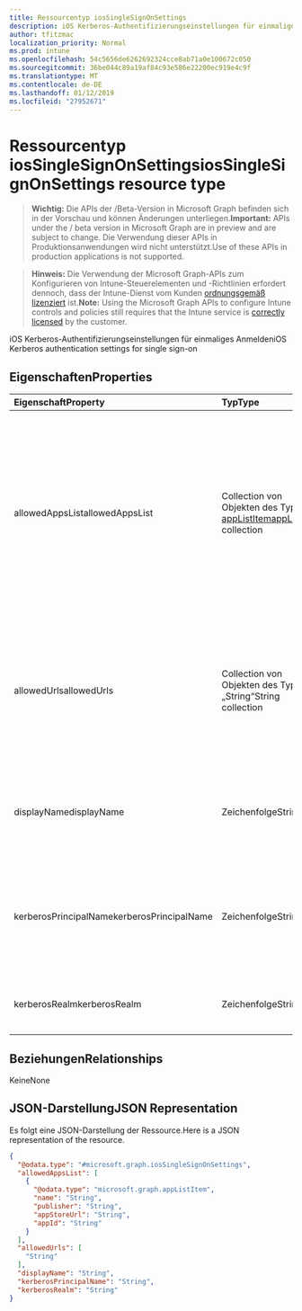 ```yaml
---
title: Ressourcentyp iosSingleSignOnSettings
description: iOS Kerberos-Authentifizierungseinstellungen für einmaliges Anmelden
author: tfitzmac
localization_priority: Normal
ms.prod: intune
ms.openlocfilehash: 54c5656de6262692324cce8ab71a0e100672c050
ms.sourcegitcommit: 36be044c89a19af84c93e586e22200ec919e4c9f
ms.translationtype: MT
ms.contentlocale: de-DE
ms.lasthandoff: 01/12/2019
ms.locfileid: "27952671"
---
```

# <a name="iossinglesignonsettings-resource-type"></a><span data-ttu-id="5b056-103">Ressourcentyp iosSingleSignOnSettings</span><span class="sxs-lookup"><span data-stu-id="5b056-103">iosSingleSignOnSettings resource type</span></span>

> <span data-ttu-id="5b056-104">**Wichtig:** Die APIs der /Beta-Version in Microsoft Graph befinden sich in der Vorschau und können Änderungen unterliegen.</span><span class="sxs-lookup"><span data-stu-id="5b056-104">**Important:** APIs under the / beta version in Microsoft Graph are in preview and are subject to change.</span></span> <span data-ttu-id="5b056-105">Die Verwendung dieser APIs in Produktionsanwendungen wird nicht unterstützt.</span><span class="sxs-lookup"><span data-stu-id="5b056-105">Use of these APIs in production applications is not supported.</span></span>

> <span data-ttu-id="5b056-106">**Hinweis:** Die Verwendung der Microsoft Graph-APIs zum Konfigurieren von Intune-Steuerelementen und -Richtlinien erfordert dennoch, dass der Intune-Dienst vom Kunden [ordnungsgemäß lizenziert](https://go.microsoft.com/fwlink/?linkid=839381) ist.</span><span class="sxs-lookup"><span data-stu-id="5b056-106">**Note:** Using the Microsoft Graph APIs to configure Intune controls and policies still requires that the Intune service is [correctly licensed](https://go.microsoft.com/fwlink/?linkid=839381) by the customer.</span></span>

<span data-ttu-id="5b056-107">iOS Kerberos-Authentifizierungseinstellungen für einmaliges Anmelden</span><span class="sxs-lookup"><span data-stu-id="5b056-107">iOS Kerberos authentication settings for single sign-on</span></span>
## <a name="properties"></a><span data-ttu-id="5b056-108">Eigenschaften</span><span class="sxs-lookup"><span data-stu-id="5b056-108">Properties</span></span>
|<span data-ttu-id="5b056-109">Eigenschaft</span><span class="sxs-lookup"><span data-stu-id="5b056-109">Property</span></span>|<span data-ttu-id="5b056-110">Typ</span><span class="sxs-lookup"><span data-stu-id="5b056-110">Type</span></span>|<span data-ttu-id="5b056-111">Beschreibung</span><span class="sxs-lookup"><span data-stu-id="5b056-111">Description</span></span>|
|:---|:---|:---|
|<span data-ttu-id="5b056-112">allowedAppsList</span><span class="sxs-lookup"><span data-stu-id="5b056-112">allowedAppsList</span></span>|<span data-ttu-id="5b056-113">Collection von Objekten des Typs [appListItem](../resources/intune-deviceconfig-applistitem.md)</span><span class="sxs-lookup"><span data-stu-id="5b056-113">[appListItem](../resources/intune-deviceconfig-applistitem.md) collection</span></span>|<span data-ttu-id="5b056-114">Liste der app-Bezeichner, die dieser Anmeldung verwenden dürfen.</span><span class="sxs-lookup"><span data-stu-id="5b056-114">List of app identifiers that are allowed to use this login.</span></span> <span data-ttu-id="5b056-115">Wenn dieses Feld nicht angegeben wird, gilt die Anmeldung auf alle Programme, auf dem Gerät.</span><span class="sxs-lookup"><span data-stu-id="5b056-115">If this field is omitted, the login applies to all applications on the device.</span></span> <span data-ttu-id="5b056-116">Diese Collection darf maximal 500 Elemente enthalten.</span><span class="sxs-lookup"><span data-stu-id="5b056-116">This collection can contain a maximum of 500 elements.</span></span>|
|<span data-ttu-id="5b056-117">allowedUrls</span><span class="sxs-lookup"><span data-stu-id="5b056-117">allowedUrls</span></span>|<span data-ttu-id="5b056-118">Collection von Objekten des Typs „String“</span><span class="sxs-lookup"><span data-stu-id="5b056-118">String collection</span></span>|<span data-ttu-id="5b056-119">Liste der HTTP-URLs, die übereinstimmen muss, um diesen Benutzernamen verwenden.</span><span class="sxs-lookup"><span data-stu-id="5b056-119">List of HTTP URLs that must be matched in order to use this login.</span></span> <span data-ttu-id="5b056-120">IOS 9.0 oder höher können ein Platzhalterzeichen verwendet werden.</span><span class="sxs-lookup"><span data-stu-id="5b056-120">With iOS 9.0 or later, a wildcard characters may be used.</span></span>|
|<span data-ttu-id="5b056-121">displayName</span><span class="sxs-lookup"><span data-stu-id="5b056-121">displayName</span></span>|<span data-ttu-id="5b056-122">Zeichenfolge</span><span class="sxs-lookup"><span data-stu-id="5b056-122">String</span></span>|<span data-ttu-id="5b056-123">Der Anzeigename der Einstellungen für die Anmeldung auf dem empfangenden Gerät angezeigt.</span><span class="sxs-lookup"><span data-stu-id="5b056-123">The display name of login settings shown on the receiving device.</span></span>|
|<span data-ttu-id="5b056-124">kerberosPrincipalName</span><span class="sxs-lookup"><span data-stu-id="5b056-124">kerberosPrincipalName</span></span>|<span data-ttu-id="5b056-125">Zeichenfolge</span><span class="sxs-lookup"><span data-stu-id="5b056-125">String</span></span>|<span data-ttu-id="5b056-126">Ein Kerberos principal Name.</span><span class="sxs-lookup"><span data-stu-id="5b056-126">A Kerberos principal name.</span></span> <span data-ttu-id="5b056-127">Wenn nicht angegeben, wird der Benutzer während der Profilinstallation dazu aufgefordert.</span><span class="sxs-lookup"><span data-stu-id="5b056-127">If not provided, the user is prompted for one during profile installation.</span></span>|
|<span data-ttu-id="5b056-128">kerberosRealm</span><span class="sxs-lookup"><span data-stu-id="5b056-128">kerberosRealm</span></span>|<span data-ttu-id="5b056-129">Zeichenfolge</span><span class="sxs-lookup"><span data-stu-id="5b056-129">String</span></span>|<span data-ttu-id="5b056-130">Ein Kerberos-Realm-Name.</span><span class="sxs-lookup"><span data-stu-id="5b056-130">A Kerberos realm name.</span></span> <span data-ttu-id="5b056-131">Groß-/Kleinschreibung beachtet.</span><span class="sxs-lookup"><span data-stu-id="5b056-131">Case sensitive.</span></span>|

## <a name="relationships"></a><span data-ttu-id="5b056-132">Beziehungen</span><span class="sxs-lookup"><span data-stu-id="5b056-132">Relationships</span></span>
<span data-ttu-id="5b056-133">Keine</span><span class="sxs-lookup"><span data-stu-id="5b056-133">None</span></span>
## <a name="json-representation"></a><span data-ttu-id="5b056-134">JSON-Darstellung</span><span class="sxs-lookup"><span data-stu-id="5b056-134">JSON Representation</span></span>
<span data-ttu-id="5b056-135">Es folgt eine JSON-Darstellung der Ressource.</span><span class="sxs-lookup"><span data-stu-id="5b056-135">Here is a JSON representation of the resource.</span></span>
<!-- {
  "blockType": "resource",
  "@odata.type": "microsoft.graph.iosSingleSignOnSettings"
}
-->
``` json
{
  "@odata.type": "#microsoft.graph.iosSingleSignOnSettings",
  "allowedAppsList": [
    {
      "@odata.type": "microsoft.graph.appListItem",
      "name": "String",
      "publisher": "String",
      "appStoreUrl": "String",
      "appId": "String"
    }
  ],
  "allowedUrls": [
    "String"
  ],
  "displayName": "String",
  "kerberosPrincipalName": "String",
  "kerberosRealm": "String"
}
```





